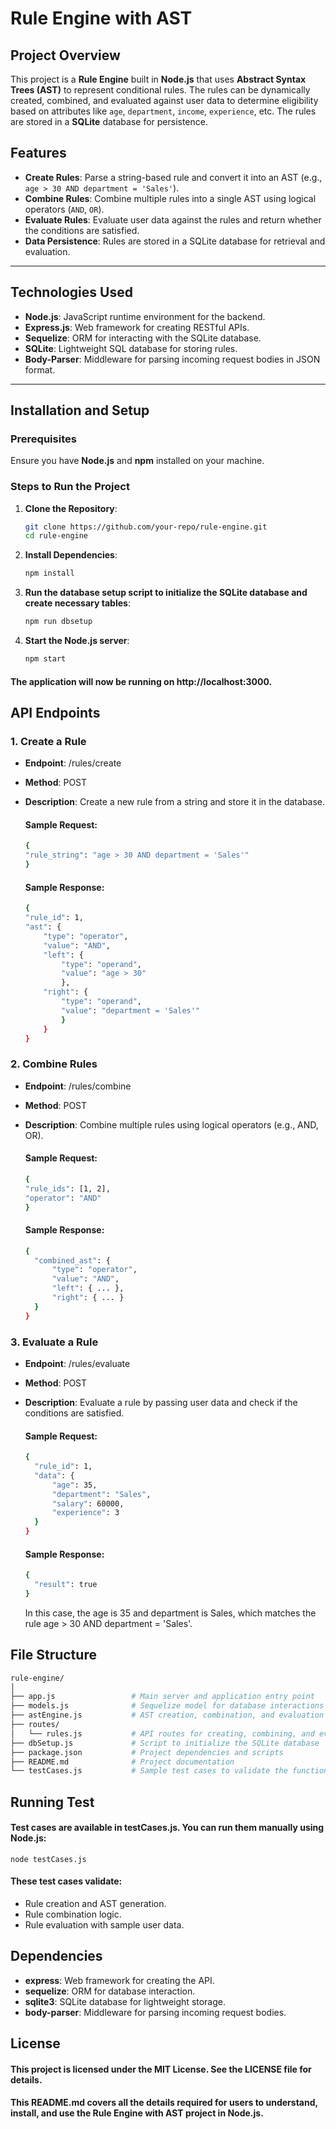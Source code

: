 # Rule Engine with AST

## Project Overview

This project is a **Rule Engine** built in **Node.js** that uses **Abstract Syntax Trees (AST)** to represent conditional rules. The rules can be dynamically created, combined, and evaluated against user data to determine eligibility based on attributes like `age`, `department`, `income`, `experience`, etc. The rules are stored in a **SQLite** database for persistence.

## Features

- **Create Rules**: Parse a string-based rule and convert it into an AST (e.g., `age > 30 AND department = 'Sales'`).
- **Combine Rules**: Combine multiple rules into a single AST using logical operators (`AND`, `OR`).
- **Evaluate Rules**: Evaluate user data against the rules and return whether the conditions are satisfied.
- **Data Persistence**: Rules are stored in a SQLite database for retrieval and evaluation.

---

## Technologies Used

- **Node.js**: JavaScript runtime environment for the backend.
- **Express.js**: Web framework for creating RESTful APIs.
- **Sequelize**: ORM for interacting with the SQLite database.
- **SQLite**: Lightweight SQL database for storing rules.
- **Body-Parser**: Middleware for parsing incoming request bodies in JSON format.

---

## Installation and Setup

### Prerequisites

Ensure you have **Node.js** and **npm** installed on your machine.

### Steps to Run the Project

1. **Clone the Repository**:
   ```bash
   git clone https://github.com/your-repo/rule-engine.git
   cd rule-engine
   ```
2. **Install Dependencies**:
   ```bash
   npm install
   ```
3. **Run the database setup script to initialize the SQLite database and create necessary tables**:
   ```bash
   npm run dbsetup
   ```
4. **Start the Node.js server**:
   ```bash
   npm start
   ```

#### The application will now be running on http://localhost:3000.

## API Endpoints

### 1. Create a Rule

- **Endpoint**: /rules/create
- **Method**: POST
- **Description**: Create a new rule from a string and store it in the database.

  #### **Sample Request**:

  ```bash
  {
  "rule_string": "age > 30 AND department = 'Sales'"
  }
  ```

  #### **Sample Response**:

  ```bash
  {
  "rule_id": 1,
  "ast": {
      "type": "operator",
      "value": "AND",
      "left": {
          "type": "operand",
          "value": "age > 30"
          },
      "right": {
          "type": "operand",
          "value": "department = 'Sales'"
          }
      }
  }
  ```

### 2. Combine Rules

- **Endpoint**: /rules/combine
- **Method**: POST
- **Description**: Combine multiple rules using logical operators (e.g., AND, OR).

  #### **Sample Request**:

  ```bash
  {
  "rule_ids": [1, 2],
  "operator": "AND"
  }
  ```

  #### **Sample Response**:

  ```bash
  {
    "combined_ast": {
        "type": "operator",
        "value": "AND",
        "left": { ... },
        "right": { ... }
    }
  }
  ```

### 3. Evaluate a Rule

- **Endpoint**: /rules/evaluate
- **Method**: POST
- **Description**: Evaluate a rule by passing user data and check if the conditions are satisfied.

  #### **Sample Request**:

  ```bash
  {
    "rule_id": 1,
    "data": {
        "age": 35,
        "department": "Sales",
        "salary": 60000,
        "experience": 3
    }
  }
  ```

  #### **Sample Response**:

  ```bash
  {
    "result": true
  }
  ```

  In this case, the age is 35 and department is Sales, which matches the rule age > 30 AND department = 'Sales'.

## File Structure

```bash
rule-engine/
│
├── app.js                 # Main server and application entry point
├── models.js              # Sequelize model for database interactions
├── astEngine.js           # AST creation, combination, and evaluation logic
├── routes/
│   └── rules.js           # API routes for creating, combining, and evaluating rules
├── dbSetup.js             # Script to initialize the SQLite database
├── package.json           # Project dependencies and scripts
├── README.md              # Project documentation
└── testCases.js           # Sample test cases to validate the functionality
```

## Running Test

#### Test cases are available in testCases.js. You can run them manually using Node.js:

```
node testCases.js
```

#### These test cases validate:

- Rule creation and AST generation.
- Rule combination logic.
- Rule evaluation with sample user data.

## Dependencies

- **express**: Web framework for creating the API.
- **sequelize**: ORM for database interaction.
- **sqlite3**: SQLite database for lightweight storage.
- **body-parser**: Middleware for parsing incoming request bodies.

## License

#### This project is licensed under the MIT License. See the LICENSE file for details.

#### This **README.md** covers all the details required for users to understand, install, and use the **Rule Engine with AST** project in Node.js.
